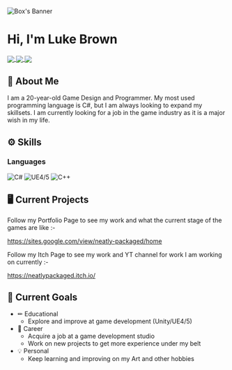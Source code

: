 # <!-- Header content -->
![Box's Banner](https://raw.githubusercontent.com/NeatlyPackaged/Profile/main/NEWBGSideLogo.png "NeatlyPackagedLogo")

# Hi, I'm Luke Brown

<!-- Social Media Icons -->
<a href="https://twitter.com/NeatlyPackagedG">
  <!--<img align="center" src="https://img.shields.io/twitter/follow/neatlypackagedg?label=Twitter&style=social&logo=twitter"/>-->
  <img align="center" src="https://img.shields.io/twitter/follow/neatlypackagedg?label=Twitter&style=social&logo=twitter"/>
</a>
<a href="https://www.youtube.com/@neatlypackagedgames393/featured">
  <!--<img align="center" src="https://img.shields.io/youtube/channel/subscribers/neatlypackagedgames"/>-->
  <img align="center" src="https://img.shields.io/badge/YouTube-Subscribe-rgb(85%2C%2085%2C%2085)?style=flat&logo=youtube&color=red&logoColor=red"/>
</a>
<a href="https://www.instagram.com/_i_am_a_box_/">
  <img align="center" src="https://img.shields.io/badge/Instagram-Follow-rgb(85%2C%2085%2C%2085)?style=flat&logo=instagram&color=cd486b&logoColor=cd486b"/>
</a>


## &#128214; About Me
I am a 20-year-old Game Design and Programmer. My most used programming language is C#, but I am always looking to expand my skillsets. I am currently looking for a job in the game industry as it is a major wish in my life.

## &#9881; Skills
### Languages

![C#](https://img.shields.io/badge/-CSharp-rgb(15%2C%2015%2C%2015)?&logo=csharp&logoColor=b242db)
![UE4/5](https://img.shields.io/badge/-UE4/5-rgb(15%2C%2015%2C%2015)?style=flat)
![C++](https://img.shields.io/badge/-C++-rgb(15%2C%2015%2C%2015)?style=flat&logo=cplusplus&logoColor=00599C)


## &#128421; Current Projects
Follow my Portfolio Page to see my work and what the current stage of the games are like :-

https://sites.google.com/view/neatly-packaged/home

Follow my Itch Page to see my work and YT channel for work I am working on currently :-

https://neatlypackaged.itch.io/

## &#127919; Current Goals
- &#9999; Educational
  - Explore and improve at game development (Unity/UE4/5)
- &#128188; Career
  - Acquire a job at a game development studio
  - Work on new projects to get more experience under my belt
- &#128161; Personal
  - Keep learning and improving on my Art and other hobbies

<!--
**NeatlyPackaged/NeatlyPackaged** is a ✨ _special_ ✨ repository because its `README.md` (this file) appears on your GitHub profile.

Here are some ideas to get you started:

- 🔭 I’m currently working on ...
- 🌱 I’m currently learning ...
- 👯 I’m looking to collaborate on ...
- 🤔 I’m looking for help with ...
- 💬 Ask me about ...
- 📫 How to reach me: ...
- 😄 Pronouns: ...
- ⚡ Fun fact: ...
-->
